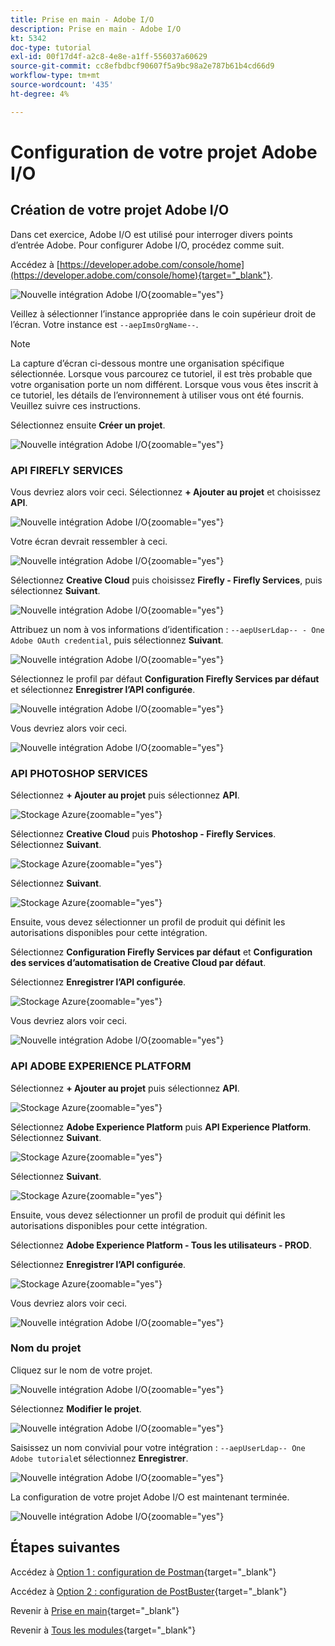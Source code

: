 ```yaml
---
title: Prise en main - Adobe I/O
description: Prise en main - Adobe I/O
kt: 5342
doc-type: tutorial
exl-id: 00f17d4f-a2c8-4e8e-a1ff-556037a60629
source-git-commit: cc8efbdbcf90607f5a9bc98a2e787b61b4cd66d9
workflow-type: tm+mt
source-wordcount: '435'
ht-degree: 4%

---
```


# Configuration de votre projet Adobe I/O

## Création de votre projet Adobe I/O

Dans cet exercice, Adobe I/O est utilisé pour interroger divers points d’entrée Adobe. Pour configurer Adobe I/O, procédez comme suit.

Accédez à [https://developer.adobe.com/console/home](https://developer.adobe.com/console/home){target="_blank"}.

![Nouvelle intégration Adobe I/O](./images/iohome.png){zoomable="yes"}

Veillez à sélectionner l’instance appropriée dans le coin supérieur droit de l’écran. Votre instance est `--aepImsOrgName--`.

>[!NOTE]
>
> La capture d’écran ci-dessous montre une organisation spécifique sélectionnée. Lorsque vous parcourez ce tutoriel, il est très probable que votre organisation porte un nom différent. Lorsque vous vous êtes inscrit à ce tutoriel, les détails de l’environnement à utiliser vous ont été fournis. Veuillez suivre ces instructions.

Sélectionnez ensuite **Créer un projet**.

![Nouvelle intégration Adobe I/O](./images/iocomp.png){zoomable="yes"}

### API FIREFLY SERVICES

Vous devriez alors voir ceci. Sélectionnez **+ Ajouter au projet** et choisissez **API**.

![Nouvelle intégration Adobe I/O](./images/adobe_io_access_api.png){zoomable="yes"}

Votre écran devrait ressembler à ceci.

![Nouvelle intégration Adobe I/O](./images/api1.png){zoomable="yes"}

Sélectionnez **Creative Cloud** puis choisissez **Firefly - Firefly Services**, puis sélectionnez **Suivant**.

![Nouvelle intégration Adobe I/O](./images/api3.png){zoomable="yes"}

Attribuez un nom à vos informations d’identification : `--aepUserLdap-- - One Adobe OAuth credential`, puis sélectionnez **Suivant**.

![Nouvelle intégration Adobe I/O](./images/api4.png){zoomable="yes"}

Sélectionnez le profil par défaut **Configuration Firefly Services par défaut** et sélectionnez **Enregistrer l’API configurée**.

![Nouvelle intégration Adobe I/O](./images/api9.png){zoomable="yes"}

Vous devriez alors voir ceci.

![Nouvelle intégration Adobe I/O](./images/api10.png){zoomable="yes"}

### API PHOTOSHOP SERVICES

Sélectionnez **+ Ajouter au projet** puis sélectionnez **API**.

![ Stockage Azure ](./images/ps2.png){zoomable="yes"}

Sélectionnez **Creative Cloud** puis **Photoshop - Firefly Services**. Sélectionnez **Suivant**.

![ Stockage Azure ](./images/ps3.png){zoomable="yes"}

Sélectionnez **Suivant**.

![ Stockage Azure ](./images/ps4.png){zoomable="yes"}

Ensuite, vous devez sélectionner un profil de produit qui définit les autorisations disponibles pour cette intégration.

Sélectionnez **Configuration Firefly Services par défaut** et **Configuration des services d’automatisation de Creative Cloud par défaut**.

Sélectionnez **Enregistrer l’API configurée**.

![ Stockage Azure ](./images/ps5.png){zoomable="yes"}

Vous devriez alors voir ceci.

![Nouvelle intégration Adobe I/O](./images/ps7.png){zoomable="yes"}

### API ADOBE EXPERIENCE PLATFORM

Sélectionnez **+ Ajouter au projet** puis sélectionnez **API**.

![ Stockage Azure ](./images/aep1.png){zoomable="yes"}

Sélectionnez **Adobe Experience Platform** puis **API Experience Platform**. Sélectionnez **Suivant**.

![ Stockage Azure ](./images/aep2.png){zoomable="yes"}

Sélectionnez **Suivant**.

![ Stockage Azure ](./images/aep3.png){zoomable="yes"}

Ensuite, vous devez sélectionner un profil de produit qui définit les autorisations disponibles pour cette intégration.

Sélectionnez **Adobe Experience Platform - Tous les utilisateurs - PROD**.

Sélectionnez **Enregistrer l’API configurée**.

![ Stockage Azure ](./images/aep4.png){zoomable="yes"}

Vous devriez alors voir ceci.

![Nouvelle intégration Adobe I/O](./images/aep5.png){zoomable="yes"}

### Nom du projet

Cliquez sur le nom de votre projet.

![Nouvelle intégration Adobe I/O](./images/api13.png){zoomable="yes"}

Sélectionnez **Modifier le projet**.

![Nouvelle intégration Adobe I/O](./images/api14.png){zoomable="yes"}

Saisissez un nom convivial pour votre intégration : `--aepUserLdap-- One Adobe tutorial`et sélectionnez **Enregistrer**.

![Nouvelle intégration Adobe I/O](./images/api15.png){zoomable="yes"}

La configuration de votre projet Adobe I/O est maintenant terminée.

![Nouvelle intégration Adobe I/O](./images/api16.png){zoomable="yes"}

## Étapes suivantes

Accédez à [Option 1 : configuration de Postman](./ex7.md){target="_blank"}

Accédez à [Option 2 : configuration de PostBuster](./ex8.md){target="_blank"}

Revenir à [Prise en main](./getting-started.md){target="_blank"}

Revenir à [Tous les modules](./../../../overview.md){target="_blank"}
